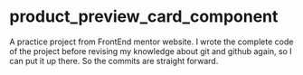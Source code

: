 # product_preview_card_component
A practice project from FrontEnd mentor website.
I wrote the complete code of the project before revising my knowledge about git and github again, so I can put it up there.
So the commits are straight forward.